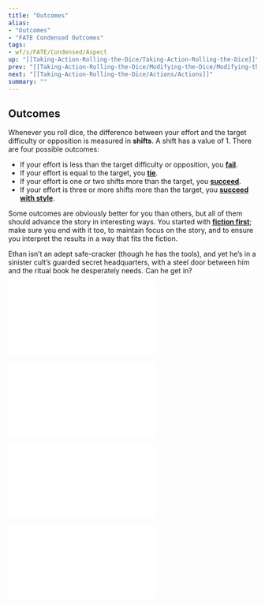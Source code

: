 ```yaml
---
title: "Outcomes"
alias:
- "Outcomes"
- "FATE Condensed Outcomes"
tags:
- wf/s/FATE/Condensed/Aspect
up: "[[Taking-Action-Rolling-the-Dice/Taking-Action-Rolling-the-Dice]]"
prev: "[[Taking-Action-Rolling-the-Dice/Modifying-the-Dice/Modifying-the-Dice]]"
next: "[[Taking-Action-Rolling-the-Dice/Actions/Actions]]"
summary: ""
---
```

## Outcomes

Whenever you roll dice, the difference between your effort and the target difficulty or opposition is measured in **shifts**. A shift has a value of 1. There are four possible outcomes:

- If your effort is less than the target difficulty or opposition, you **[fail](Failure.md)**.
- If your effort is equal to the target, you **[tie](Tie.md)**.
- If your effort is one or two shifts more than the target, you **[succeed](Success.md)**.
- If your effort is three or more shifts more than the target, you **[succeed with style](Success-with-Style.md)**.

Some outcomes are obviously better for you than others, but all of them should advance the story in interesting ways. You started with **[fiction first](../Taking-Action-Rolling-the-Dice.md)**; make sure you end with it too, to maintain focus on the story, and to ensure you interpret the results in a way that fits the fiction.

Ethan isn’t an adept safe-cracker (though he has the tools), and yet he’s in a sinister cult’s guarded secret headquarters, with a steel door between him and the ritual book he desperately needs. Can he get in?

![Failure](Failure.md)

![Tie](Tie.md)

![Success](Success.md)

![Success-with-Style](Success-with-Style.md)